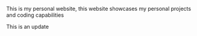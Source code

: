 This is my personal website, this website showcases my personal projects and coding capabilities

This is an update